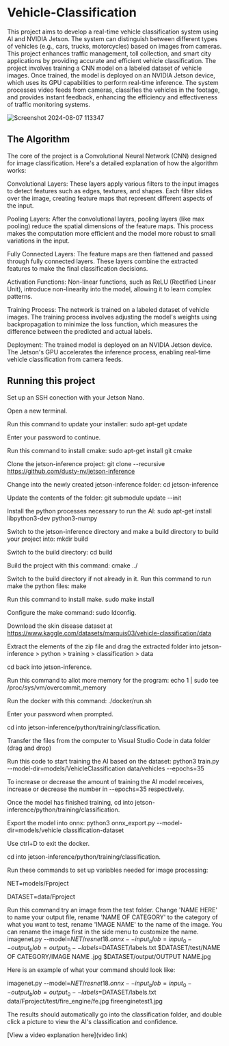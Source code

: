 # Vehicle-Classification

This project aims to develop a real-time vehicle classification system using AI and NVIDIA Jetson. The system can distinguish between different types of vehicles (e.g., cars, trucks, motorcycles) based on images from cameras. This project enhances traffic management, toll collection, and smart city applications by providing accurate and efficient vehicle classification.
The project involves training a CNN model on a labeled dataset of vehicle images. Once trained, the model is deployed on an NVIDIA Jetson device, which uses its GPU capabilities to perform real-time inference. The system processes video feeds from cameras, classifies the vehicles in the footage, and provides instant feedback, enhancing the efficiency and effectiveness of traffic monitoring systems.

![Screenshot 2024-08-07 113347](https://github.com/user-attachments/assets/40b38a9c-5407-454c-93c4-97a630597c5d)


## The Algorithm

The core of the project is a Convolutional Neural Network (CNN) designed for image classification. Here's a detailed explanation of how the algorithm works:

Convolutional Layers: These layers apply various filters to the input images to detect features such as edges, textures, and shapes. Each filter slides over the image, creating feature maps that represent different aspects of the input.

Pooling Layers: After the convolutional layers, pooling layers (like max pooling) reduce the spatial dimensions of the feature maps. This process makes the computation more efficient and the model more robust to small variations in the input.

Fully Connected Layers: The feature maps are then flattened and passed through fully connected layers. These layers combine the extracted features to make the final classification decisions.

Activation Functions: Non-linear functions, such as ReLU (Rectified Linear Unit), introduce non-linearity into the model, allowing it to learn complex patterns.

Training Process: The network is trained on a labeled dataset of vehicle images. The training process involves adjusting the model's weights using backpropagation to minimize the loss function, which measures the difference between the predicted and actual labels.

Deployment: The trained model is deployed on an NVIDIA Jetson device. The Jetson's GPU accelerates the inference process, enabling real-time vehicle classification from camera feeds.

## Running this project


Set up an SSH conection with your Jetson Nano.

Open a new terminal.

Run this command to update your installer: sudo apt-get update

Enter your password to continue.

Run this command to install cmake: sudo apt-get install git cmake

Clone the jetson-inference project: git clone --recursive https://github.com/dusty-nv/jetson-inference

Change into the newly created jetson-inference folder: cd jetson-inference

Update the contents of the folder: git submodule update --init

Install the python processes necessary to run the AI: sudo apt-get install libpython3-dev python3-numpy

Switch to the jetson-inference directory and make a build directory to build your project into: mkdir build

Switch to the build directory: cd build

Build the project with this command: cmake ../

Switch to the build directory if not already in it. Run this command to run make the python files: make

Run this command to install make. sudo make install

Configure the make command: sudo ldconfig.

Download the skin disease dataset at https://www.kaggle.com/datasets/marquis03/vehicle-classification/data

Extract the elements of the zip file and drag the extracted folder into jetson-inference > python > training > classification > data

cd back into jetson-inference.

Run this command to allot more memory for the program: echo 1 | sudo tee /proc/sys/vm/overcommit_memory

Run the docker with this command: ./docker/run.sh

Enter your password when prompted.

cd into jetson-inference/python/training/classification.

Transfer the files from the computer to Visual Studio Code in data folder (drag and drop)

Run this code to start training the AI based on the dataset: python3 train.py --model-dir=models/VehicleClassification data/vehicles --epochs=35

To increase or decrease the amount of training the AI model receives, increase or decrease the number in --epochs=35 respectively.

Once the model has finished training, cd into jetson-inference/python/training/classification.

Export the model into onnx: python3 onnx_export.py --model-dir=models/vehicle classification-dataset

Use ctrl+D to exit the docker.

cd into jetson-inference/python/training/classification.

Run these commands to set up variables needed for image processing:

NET=models/Fproject

DATASET=data/Fproject

Run this command try an image from the test folder. Change 'NAME HERE' to name your output file, rename 'NAME OF CATEGORY' to the category of what you want to test, rename 'IMAGE NAME' to the name of the image. You can rename the image first in the side menu to customize the name. imagenet.py --model=$NET/resnet18.onnx --input_blob=input_0 --output_blob=output_0 --labels=$DATASET/labels.txt $DATASET/test/NAME OF CATEGORY/IMAGE NAME .jpg $DATASET/output/OUTPUT NAME.jpg

Here is an example of what your command should look like: 

imagenet.py --model=$NET/resnet18.onnx --input_blob=input_0 --output_blob=output_0 --labels=$DATASET/labels.txt data/Fproject/test/fire_engine/fe.jpg fireenginetest1.jpg

The results should automatically go into the classification folder, and double click a picture to view the AI's classification and confidence.






[View a video explanation here](video link)
